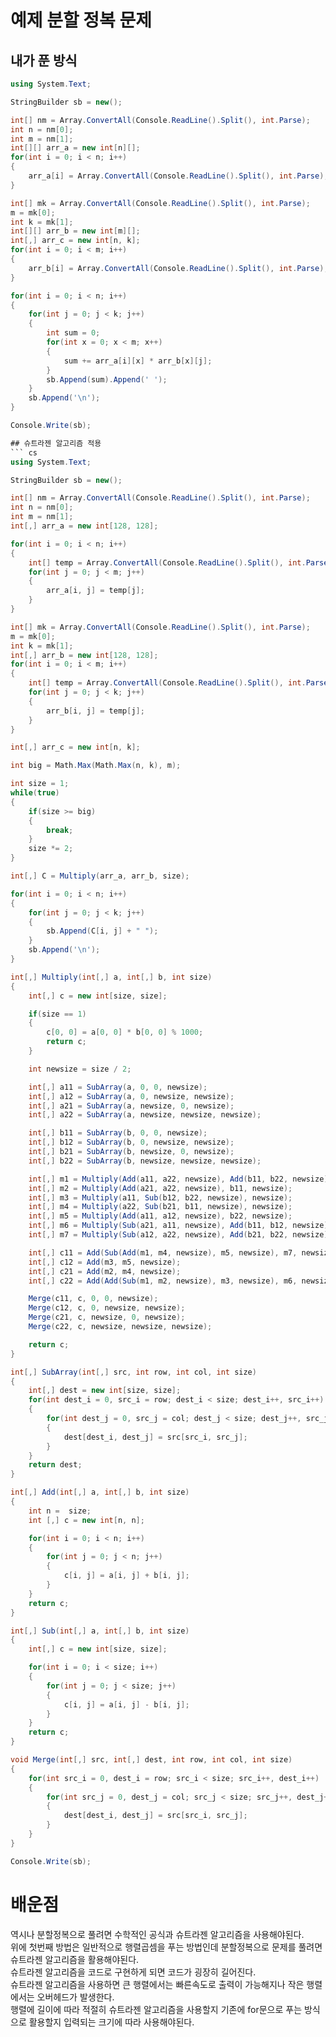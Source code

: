 # 예제 분할 정복 문제

## 내가 푼 방식
``` cs
using System.Text;

StringBuilder sb = new();

int[] nm = Array.ConvertAll(Console.ReadLine().Split(), int.Parse);
int n = nm[0];
int m = nm[1];
int[][] arr_a = new int[n][];
for(int i = 0; i < n; i++)
{
    arr_a[i] = Array.ConvertAll(Console.ReadLine().Split(), int.Parse);
}

int[] mk = Array.ConvertAll(Console.ReadLine().Split(), int.Parse);
m = mk[0];
int k = mk[1];
int[][] arr_b = new int[m][];
int[,] arr_c = new int[n, k];
for(int i = 0; i < m; i++)
{
    arr_b[i] = Array.ConvertAll(Console.ReadLine().Split(), int.Parse);
}

for(int i = 0; i < n; i++)
{
    for(int j = 0; j < k; j++)
    {
        int sum = 0;
        for(int x = 0; x < m; x++)
        {
            sum += arr_a[i][x] * arr_b[x][j];
        }
        sb.Append(sum).Append(' ');
    }
    sb.Append('\n');
}

Console.Write(sb);

## 슈트라젠 알고리즘 적용
``` cs
using System.Text;

StringBuilder sb = new();

int[] nm = Array.ConvertAll(Console.ReadLine().Split(), int.Parse);
int n = nm[0];
int m = nm[1];
int[,] arr_a = new int[128, 128];

for(int i = 0; i < n; i++)
{
    int[] temp = Array.ConvertAll(Console.ReadLine().Split(), int.Parse);
    for(int j = 0; j < m; j++)
    {
        arr_a[i, j] = temp[j];
    }
}

int[] mk = Array.ConvertAll(Console.ReadLine().Split(), int.Parse);
m = mk[0];
int k = mk[1];
int[,] arr_b = new int[128, 128];
for(int i = 0; i < m; i++)
{
    int[] temp = Array.ConvertAll(Console.ReadLine().Split(), int.Parse);
    for(int j = 0; j < k; j++)
    {
        arr_b[i, j] = temp[j];
    }
}

int[,] arr_c = new int[n, k];

int big = Math.Max(Math.Max(n, k), m);

int size = 1;
while(true)
{
    if(size >= big)
    {
        break;
    }
    size *= 2;
}

int[,] C = Multiply(arr_a, arr_b, size);

for(int i = 0; i < n; i++)
{
    for(int j = 0; j < k; j++)
    {
        sb.Append(C[i, j] + " ");
    }
    sb.Append('\n');
}

int[,] Multiply(int[,] a, int[,] b, int size)
{
    int[,] c = new int[size, size];

    if(size == 1)
    {
        c[0, 0] = a[0, 0] * b[0, 0] % 1000;
        return c;
    }

    int newsize = size / 2;

    int[,] a11 = SubArray(a, 0, 0, newsize);
    int[,] a12 = SubArray(a, 0, newsize, newsize);
    int[,] a21 = SubArray(a, newsize, 0, newsize);
    int[,] a22 = SubArray(a, newsize, newsize, newsize);

    int[,] b11 = SubArray(b, 0, 0, newsize);
    int[,] b12 = SubArray(b, 0, newsize, newsize);
    int[,] b21 = SubArray(b, newsize, 0, newsize);
    int[,] b22 = SubArray(b, newsize, newsize, newsize);

    int[,] m1 = Multiply(Add(a11, a22, newsize), Add(b11, b22, newsize), newsize);
    int[,] m2 = Multiply(Add(a21, a22, newsize), b11, newsize);
    int[,] m3 = Multiply(a11, Sub(b12, b22, newsize), newsize);
    int[,] m4 = Multiply(a22, Sub(b21, b11, newsize), newsize);
    int[,] m5 = Multiply(Add(a11, a12, newsize), b22, newsize);
    int[,] m6 = Multiply(Sub(a21, a11, newsize), Add(b11, b12, newsize), newsize);
    int[,] m7 = Multiply(Sub(a12, a22, newsize), Add(b21, b22, newsize), newsize);

    int[,] c11 = Add(Sub(Add(m1, m4, newsize), m5, newsize), m7, newsize);
    int[,] c12 = Add(m3, m5, newsize);
    int[,] c21 = Add(m2, m4, newsize);
    int[,] c22 = Add(Add(Sub(m1, m2, newsize), m3, newsize), m6, newsize);

    Merge(c11, c, 0, 0, newsize);
    Merge(c12, c, 0, newsize, newsize);
    Merge(c21, c, newsize, 0, newsize);
    Merge(c22, c, newsize, newsize, newsize);

    return c;
}

int[,] SubArray(int[,] src, int row, int col, int size)
{
    int[,] dest = new int[size, size];
    for(int dest_i = 0, src_i = row; dest_i < size; dest_i++, src_i++)
    {
        for(int dest_j = 0, src_j = col; dest_j < size; dest_j++, src_j++)
        {
            dest[dest_i, dest_j] = src[src_i, src_j];
        }
    }
    return dest;
}

int[,] Add(int[,] a, int[,] b, int size)
{
    int n =  size;
    int [,] c = new int[n, n];

    for(int i = 0; i < n; i++)
    {
        for(int j = 0; j < n; j++)
        {
            c[i, j] = a[i, j] + b[i, j];
        }
    }
    return c;
}

int[,] Sub(int[,] a, int[,] b, int size)
{
    int[,] c = new int[size, size];

    for(int i = 0; i < size; i++)
    {
        for(int j = 0; j < size; j++)
        {
            c[i, j] = a[i, j] - b[i, j];
        }
    }
    return c;
}

void Merge(int[,] src, int[,] dest, int row, int col, int size)
{
    for(int src_i = 0, dest_i = row; src_i < size; src_i++, dest_i++)
    {
        for(int src_j = 0, dest_j = col; src_j < size; src_j++, dest_j++)
        {
            dest[dest_i, dest_j] = src[src_i, src_j];
        }
    }
}

Console.Write(sb);

```



# 배운점
역시나 분할정복으로 풀려면 수학적인 공식과 슈트라젠 알고리즘을 사용해야된다.  
위에 첫번째 방법은 일반적으로 행렬곱셈을 푸는 방법인데 분할정복으로 문제를 풀려면 슈트라젠 알고리즘을 활용해야된다.  
슈트라젠 알고리즘을 코드로 구현하게 되면 코드가 굉장히 길어진다.  
슈트라젠 알고리즘을 사용하면 큰 행렬에서는 빠른속도로 출력이 가능해지나 작은 행렬에서는 오버헤드가 발생한다.  
행렬에 길이에 따라 적절히 슈트라젠 알고리즘을 사용할지 기존에 for문으로 푸는 방식으로 활용할지 입력되는 크기에 따라 사용해야된다.  





